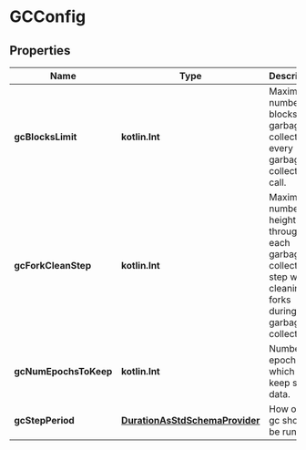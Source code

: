 
# GCConfig

## Properties
| Name | Type | Description | Notes |
| ------------ | ------------- | ------------- | ------------- |
| **gcBlocksLimit** | **kotlin.Int** | Maximum number of blocks to garbage collect at every garbage collection call. |  [optional] |
| **gcForkCleanStep** | **kotlin.Int** | Maximum number of height to go through at each garbage collection step when cleaning forks during garbage collection. |  [optional] |
| **gcNumEpochsToKeep** | **kotlin.Int** | Number of epochs for which we keep store data. |  [optional] |
| **gcStepPeriod** | [**DurationAsStdSchemaProvider**](DurationAsStdSchemaProvider.md) | How often gc should be run |  [optional] |




